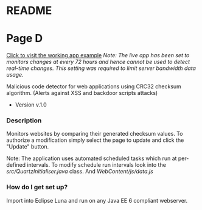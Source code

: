 # README #

# Page D #

[Click to visit the working app example](http://209.222.30.153:8080/MaliciousCodeDetector/)
*Note: The live app has been set to monitors changes at every 72 hours and hence cannot be used to detect real-time changes. This setting was required to limit server bandwidth data usage.*

Malicious code detector for web applications using CRC32 checksum algorithm. (Alerts against XSS and backdoor scripts attacks)
* Version
v.1.0

### Description ###
Monitors websites by comparing their generated checksum values.
To authorize a modification simply select the page to update and click the "Update" button. 

Note:
The application uses automated scheduled tasks which run at per-defined intervals.
To modify schedule run intervals look into the *src/QuartzInitialiser.java* class.
And *WebContent/js/data.js*

### How do I get set up? ###
Import into Eclipse Luna and run on any Java EE 6 compliant webserver.